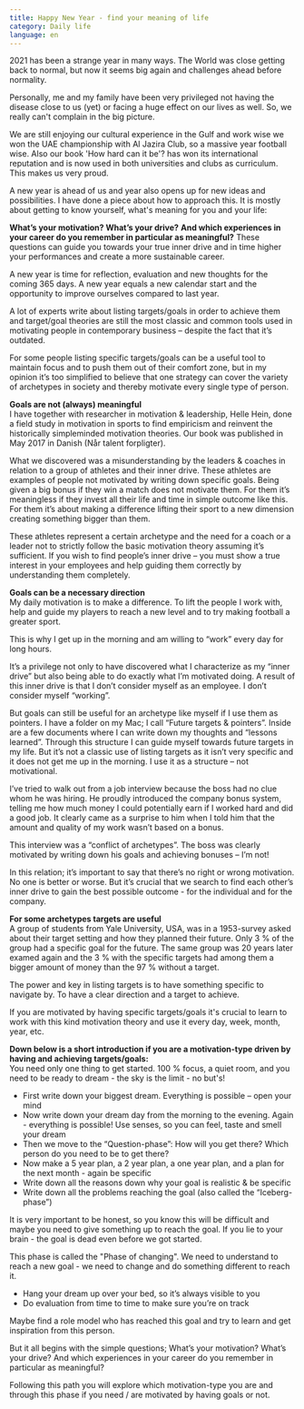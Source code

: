 ```yaml
---
title: Happy New Year - find your meaning of life
category: Daily life
language: en
---
```

2021 has been a strange year in many ways. The World was close getting back to normal, but now it seems big again and challenges ahead before normality.

Personally, me and my family have been very privileged not having the disease close to us (yet) or facing a huge effect on our lives as well. So, we really can't complain in the big picture.

We are still enjoying our cultural experience in the Gulf and work wise we won the UAE championship with Al Jazira Club, so a massive year football wise. Also our book 'How hard can it be'? has won its international reputation and is now used in both universities and clubs as curriculum. This makes us very proud.

A new year is ahead of us and year also opens up for new ideas and possibilities. I have done a piece about how to approach this. It is mostly about getting to know yourself, what's meaning for you and your life:

**What’s your motivation? What’s your drive?** **And which experiences in your career do you remember in particular as meaningful?** These questions can guide you towards your true inner drive and in time higher your performances and create a more sustainable career.

A new year is time for reflection, evaluation and new thoughts for the coming 365 days. A new year equals a new calendar start and the opportunity to improve ourselves compared to last year.

A lot of experts write about listing targets/goals in order to achieve them and target/goal theories are still the most classic and common tools used in motivating people in contemporary business – despite the fact that it’s outdated.

For some people listing specific targets/goals can be a useful tool to maintain focus and to push them out of their comfort zone, but in my opinion it’s too simplified to believe that one strategy can cover the variety of archetypes in society and thereby motivate every single type of person.

**Goals are not (always) meaningful**\
I have together with researcher in motivation & leadership, Helle Hein, done a field study in motivation in sports to find empiricism and reinvent the historically simpleminded motivation theories. Our book was published in May 2017 in Danish (Når talent forpligter).

What we discovered was a misunderstanding by the leaders & coaches in relation to a group of athletes and their inner drive. These athletes are examples of people not motivated by writing down specific goals. Being given a big bonus if they win a match does not motivate them. For them it’s meaningless if they invest all their life and time in simple outcome like this. For them it’s about making a difference lifting their sport to a new dimension creating something bigger than them.

These athletes represent a certain archetype and the need for a coach or a leader not to strictly follow the basic motivation theory assuming it’s sufficient. If you wish to find people’s inner drive – you must show a true interest in your employees and help guiding them correctly by understanding them completely.

**Goals can be a necessary direction**\
My daily motivation is to make a difference. To lift the people I work with, help and guide my players to reach a new level and to try making football a greater sport.

This is why I get up in the morning and am willing to “work” every day for long hours.

It’s a privilege not only to have discovered what I characterize as my “inner drive” but also being able to do exactly what I’m motivated doing. A result of this inner drive is that I don’t consider myself as an employee. I don’t consider myself “working”.

But goals can still be useful for an archetype like myself if I use them as pointers. I have a folder on my Mac; I call “Future targets & pointers”. Inside are a few documents where I can write down my thoughts and “lessons learned”. Through this structure I can guide myself towards future targets in my life. But it’s not a classic use of listing targets as it isn’t very specific and it does not get me up in the morning. I use it as a structure – not motivational.

I’ve tried to walk out from a job interview because the boss had no clue whom he was hiring. He proudly introduced the company bonus system, telling me how much money I could potentially earn if I worked hard and did a good job. It clearly came as a surprise to him when I told him that the amount and quality of my work wasn’t based on a bonus.

This interview was a “conflict of archetypes”. The boss was clearly motivated by writing down his goals and achieving bonuses – I’m not!

In this relation; it’s important to say that there’s no right or wrong motivation. No one is better or worse. But it’s crucial that we search to find each other’s inner drive to gain the best possible outcome - for the individual and for the company.

**For some archetypes targets are useful**\
A group of students from Yale University, USA, was in a 1953-survey asked about their target setting and how they planned their future. Only 3 % of the group had a specific goal for the future. The same group was 20 years later examed again and the 3 % with the specific targets had among them a bigger amount of money than the 97 % without a target.

The power and key in listing targets is to have something specific to navigate by. To have a clear direction and a target to achieve.

If you are motivated by having specific targets/goals it's crucial to learn to work with this kind motivation theory and use it every day, week, month, year, etc.

**Down below is a short introduction if you are a motivation-type driven by having and achieving targets/goals:**\
You need only one thing to get started. 100 % focus, a quiet room, and you need to be ready to dream - the sky is the limit - no but's!

* First write down your biggest dream. Everything is possible – open your mind
* Now write down your dream day from the morning to the evening. Again - everything is possible! Use senses, so you can feel, taste and smell your dream
* Then we move to the “Question-phase”: How will you get there? Which person do you need to be to get there?
* Now make a 5 year plan, a 2 year plan, a one year plan, and a plan for the next month - again be specific
* Write down all the reasons down why your goal is realistic & be specific
* Write down all the problems reaching the goal (also called the “Iceberg-phase”)

It is very important to be honest, so you know this will be difficult and maybe you need to give something up to reach the goal. If you lie to your brain - the goal is dead even before we got started.

This phase is called the "Phase of changing". We need to understand to reach a new goal - we need to change and do something different to reach it.

* Hang your dream up over your bed, so it’s always visible to you
* Do evaluation from time to time to make sure you’re on track

Maybe find a role model who has reached this goal and try to learn and get inspiration from this person.

But it all begins with the simple questions; What’s your motivation? What’s your drive? And which experiences in your career do you remember in particular as meaningful?

Following this path you will explore which motivation-type you are and through this phase if you need / are motivated by having goals or not.
